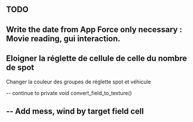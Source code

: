 TODO
--
Write the date from App Force only necessary : Movie reading, gui interaction.
--
Eloigner la réglette de cellule de celle du nombre de spot
--
Changer la couleur des groupes de réglette spot et véhicule


--
continue to private void convert_field_to_texture()

--
Add mess, wind by target field cell
--

